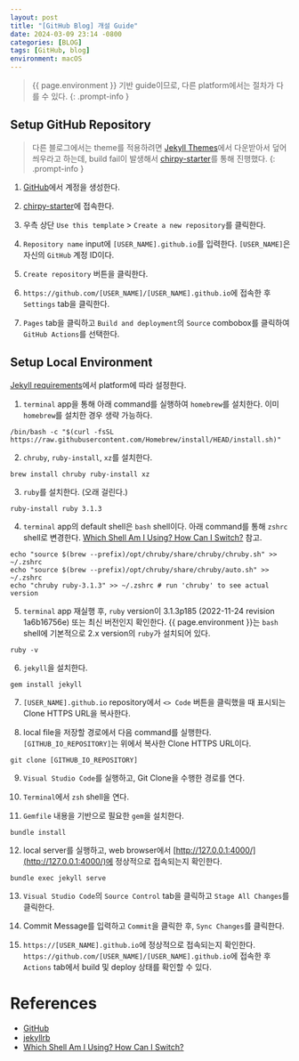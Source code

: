 ```yaml
---
layout: post
title: "[GitHub Blog] 개설 Guide"
date: 2024-03-09 23:14 -0800
categories: [BLOG]
tags: [GitHub, blog]
environment: macOS
---
```


> {{ page.environment }} 기반 guide이므로, 다른 platform에서는 절차가 다를 수 있다.
> {: .prompt-info }

## Setup GitHub Repository

> 다른 블로그에서는 theme를 적용하려면 [Jekyll Themes][jekyllthemes]에서 다운받아서 덮어씌우라고 하는데, build fail이 발생해서 [chirpy-starter][chirpystarter]를 통해 진행했다.
> {: .prompt-info }

1. [GitHub][github]에서 계정을 생성한다.

2. [chirpy-starter][chirpystarter]에 접속한다.

3. 우측 상단 `Use this template` > `Create a new repository`를 클릭한다.

4. `Repository name` input에 `[USER_NAME].github.io`를 입력한다. `[USER_NAME]`은 자신의 `GitHub` 계정 ID이다.

5. `Create repository` 버튼을 클릭한다.

6. `https://github.com/[USER_NAME]/[USER_NAME].github.io`에 접속한 후 `Settings` tab을 클릭한다.

7. `Pages` tab을 클릭하고 `Build and deployment`의 `Source` combobox를 클릭하여 `GitHub Actions`를 선택한다.

## Setup Local Environment

[Jekyll requirements][jekyllrequirements]에서 platform에 따라 설정한다.

1. `terminal` app을 통해 아래 command를 실행하여 `homebrew`를 설치한다. 이미 `homebrew`를 설치한 경우 생략 가능하다.

```text
/bin/bash -c "$(curl -fsSL https://raw.githubusercontent.com/Homebrew/install/HEAD/install.sh)"
```

2. `chruby`, `ruby-install`, `xz`를 설치한다.

```text
brew install chruby ruby-install xz
```

3. `ruby`를 설치한다. (오래 걸린다.)

```text
ruby-install ruby 3.1.3
```

4. `terminal` app의 default shell은 `bash` shell이다. 아래 command를 통해 `zshrc` shell로 변경한다. [Which Shell Am I Using? How Can I Switch?][whichshellamiusinghowcaniswitch] 참고.

```text
echo "source $(brew --prefix)/opt/chruby/share/chruby/chruby.sh" >> ~/.zshrc
echo "source $(brew --prefix)/opt/chruby/share/chruby/auto.sh" >> ~/.zshrc
echo "chruby ruby-3.1.3" >> ~/.zshrc # run 'chruby' to see actual version
```

5. `terminal` app 재실행 후, `ruby` version이 3.1.3p185 (2022-11-24 revision 1a6b16756e) 또는 최신 버전인지 확인한다. {{ page.environment }}는 `bash` shell에 기본적으로 2.x version의 `ruby`가 설치되어 있다.

```text
ruby -v
```

6. `jekyll`을 설치한다.

```text
gem install jekyll
```

7. `[USER_NAME].github.io` repository에서 `<> Code` 버튼을 클릭했을 때 표시되는 Clone HTTPS URL을 복사한다.

8. local file을 저장할 경로에서 다음 command를 실행한다. `[GITHUB_IO_REPOSITORY]`는 위에서 복사한 Clone HTTPS URL이다.

```text
git clone [GITHUB_IO_REPOSITORY]
```

9. `Visual Studio Code`를 실행하고, Git Clone을 수행한 경로를 연다.

10. `Terminal`에서 `zsh` shell을 연다.

11. `Gemfile` 내용을 기반으로 필요한 `gem`을 설치한다.

```text
bundle install
```

12. local server를 실행하고, web browser에서 [http://127.0.0.1:4000/](http://127.0.0.1:4000/)에 정상적으로 접속되는지 확인한다.

```text
bundle exec jekyll serve
```

13. `Visual Studio Code`의 `Source Control` tab을 클릭하고 `Stage All Changes`를 클릭한다.

14. Commit Message를 입력하고 `Commit`을 클릭한 후, `Sync Changes`를 클릭한다.

15. `https://[USER_NAME].github.io`에 정상적으로 접속되는지 확인한다. `https://github.com/[USER_NAME]/[USER_NAME].github.io`에 접속한 후 `Actions` tab에서 build 및 deploy 상태를 확인할 수 있다.

# References

- [GitHub](https://github.com)
- [jekyllrb](https://jekyllrb.com)
- [Which Shell Am I Using? How Can I Switch?](https://www.moncefbelyamani.com/which-shell-am-i-using-how-can-i-switch/)

[jekyllthemes]: http://jekyllthemes.org
[chirpystarter]: https://github.com/cotes2020/chirpy-starter
[github]: https://github.com
[jekyllrequirements]: https://jekyllrb.com/docs/installation/#requirements
[whichshellamiusinghowcaniswitch]: https://www.moncefbelyamani.com/which-shell-am-i-using-how-can-i-switch/
